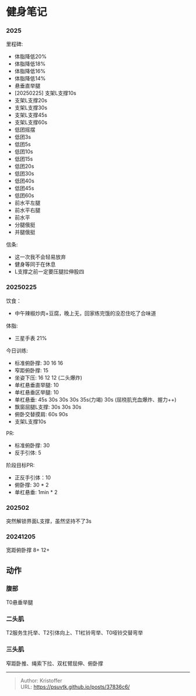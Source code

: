 # 健身笔记


### 2025

里程碑: 
- 体脂降低20% 
- 体脂降低18% 
- 体脂降低16% 
- 体脂降低14% 
- 悬垂直举腿
- [20250225] 支架L支撑10s
- 支架L支撑20s
- 支架L支撑30s
- 支架L支撑45s
- 支架L支撑60s
- 低团摇摆
- 低团3s
- 低团5s
- 低团10s
- 低团15s
- 低团20s
- 低团30s
- 低团40s
- 低团45s
- 低团60s
- 前水平左腿
- 前水平右腿
- 前水平
- 分腿俄挺
- 并腿俄挺

信条:
- 这一次我不会轻易放弃
- 健身等同于在休息
- L支撑之前一定要压腿拉伸股四

### 20250225

饮食：
- 中午辣椒炒肉&#43;豆腐，晚上无，回家练完饿的没忍住吃了合味道

体脂: 
- 三星手表 21%

今日训练:
- 标准俯卧撑: 30 16 16
- 窄距俯卧撑: 15
- 坐姿下压: 16 12 12 (二头爆炸)
- 单杠悬垂直举腿: 10 
- 单杠悬垂区举腿: 10
- 单杠悬垂:  45s 30s 30s 30s 35s(力竭) 30s (屈桡肌充血爆炸、握力&#43;&#43;)
- 飘窗屈腿L支撑: 30s 30s 30s
- 俯卧交替摸肩: 60s 90s
- 支架L支撑10s


PR:
- 标准俯卧撑: 30
- 反手引体: 5


阶段目标PR:
- 正反手引体：10
- 俯卧撑: 30 * 2
- 单杠悬垂: 1min * 2

### 202502
突然解锁界面L支撑，虽然坚持不了3s

### 20241205
宽距俯卧撑 8&#43; 12&#43;


## 动作


### 腹部
T0悬垂举腿

### 二头肌
T2服务生托举、T2引体向上、T1杠铃弯举、T0哑铃交替弯举

### 三头肌
窄距卧推、绳索下拉、双杠臂屈伸、俯卧撑

---

> Author: Kristoffer  
> URL: https://psuvtk.github.io/posts/37836c6/  

